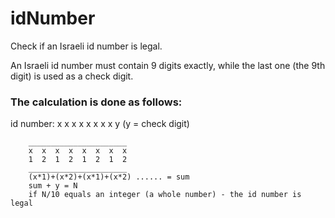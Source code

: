 # idNumber
Check if an Israeli id number is legal.

An Israeli id number must contain 9 digits exactly, while the last one (the 9th digit) is used as a check digit.

### The calculation is done as follows:

id number:  x  x  x  x  x  x  x  x  y  (y = check digit)

        ______________________
        x  x  x  x  x  x  x  x
        1  2  1  2  1  2  1  2
        ______________________
        (x*1)+(x*2)+(x*1)+(x*2) ...... = sum
        sum + y = N
        if N/10 equals an integer (a whole number) - the id number is legal
